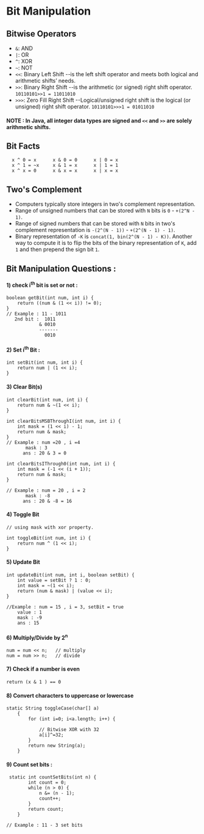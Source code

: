 
# Bit Manipulation

## Bitwise Operators

- `&`: AND
- `|`: OR
- `^`: XOR
- `~`: NOT
- `<<`: Binary Left Shift  --is the left shift operator and meets both logical and arithmetic shifts’ needs.
- `>>`: Binary Right Shift  --is the arithmetic (or signed) right shift operator.      ```10110101>>1 = 11011010```
- `>>>`: Zero Fill Right Shift  --Logical/unsigned right shift is the logical (or unsigned) right shift operator.  ```10110101>>>1 = 01011010```

#### NOTE : In Java, all integer data types are signed and `<<` and `>>` are solely arithmetic shifts.

## Bit Facts

```
  x ^ 0 = x      x & 0 = 0      x | 0 = x
  x ^ 1 = ~x     x & 1 = x      x | 1 = 1
  x ^ x = 0      x & x = x      x | x = x
 ```

## Two's Complement

- Computers typically store integers in two's complement representation.
- Range of unsigned numbers that can be stored with `N` bits is `0` - `+(2^N - 1)`.
- Range of signed numbers that can be stored with `N` bits in two's complement representation is `-(2^(N - 1))` - `+(2^(N - 1) - 1)`.
- Binary representation of `-K` is `concat(1, bin(2^(N - 1) - K))`. Another way to compute it is to flip the bits of the binary representation of `K`, add `1` and then prepend the sign bit `1`.

## Bit Manipulation Questions : 

#### 1) check i<sup>th</sup> bit is set or not :

```
boolean getBit(int num, int i) {
    return ((num & (1 << i)) != 0);
}
// Example : 11 - 1011
   2nd bit :  1011
            & 0010
            -------
              0010
```

#### 2)  Set i<sup>th</sup> Bit :

```
int setBit(int num, int i) {
    return num | (1 << i);
}
```

#### 3) Clear Bit(s)

```
int clearBit(int num, int i) {
    return num & ~(1 << i);
}

int clearBitsMSBThroughI(int num, int i) {
    int mask = (1 << i) - 1;
    return num & mask;
}
// Example : num =20 , i =4
       mask : 3
      ans : 20 & 3 = 0
      
int clearBitsIThrough0(int num, int i) {
    int mask = (-1 << (i + 1));
    return num & mask;
}

// Example : num = 20 , i = 2
       mask : -8
      ans : 20 & -8 = 16
```

#### 4) Toggle Bit

```
// using mask with xor property.

int toggleBit(int num, int i) {
    return num ^ (1 << i);
}
```

#### 5) Update Bit

```
int updateBit(int num, int i, boolean setBit) {
    int value = setBit ? 1 : 0;
    int mask = ~(1 << i);
    return (num & mask) | (value << i);
}

//Example : num = 15 , i = 3, setBit = true
    value : 1
    mask : -9
    ans : 15
```

#### 6) Multiply/Divide by 2<sup>n</sup>

```
num = num << n;   // multiply 
num = num >> n;   // divide
```

#### 7) Check if a number is even

```
return (x & 1 ) == 0
```

#### 8) Convert characters to uppercase or lowercase
```
static String toggleCase(char[] a) 
    { 
        for (int i=0; i<a.length; i++) { 
        
            // Bitwise XOR with 32 
            a[i]^=32; 
        } 
        return new String(a); 
    } 

```

#### 9) Count set bits :
```
 static int countSetBits(int n) {
        int count = 0;
        while (n > 0) {
            n &= (n - 1);
            count++;
        }
        return count;
    }

// Example : 11 - 3 set bits
```
